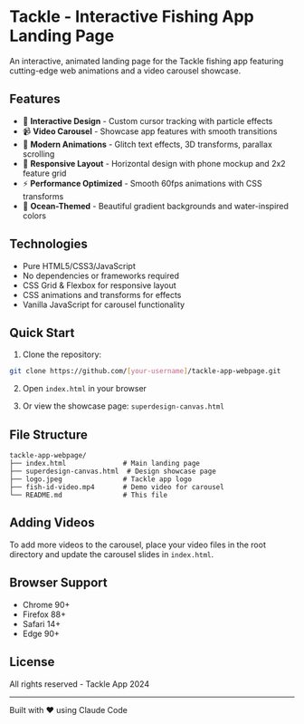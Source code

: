 # Tackle - Interactive Fishing App Landing Page

An interactive, animated landing page for the Tackle fishing app featuring cutting-edge web animations and a video carousel showcase.

## Features

- 🎣 **Interactive Design** - Custom cursor tracking with particle effects
- 📹 **Video Carousel** - Showcase app features with smooth transitions
- 🎨 **Modern Animations** - Glitch text effects, 3D transforms, parallax scrolling
- 📱 **Responsive Layout** - Horizontal design with phone mockup and 2x2 feature grid
- ⚡ **Performance Optimized** - Smooth 60fps animations with CSS transforms
- 🌊 **Ocean-Themed** - Beautiful gradient backgrounds and water-inspired colors

## Technologies

- Pure HTML5/CSS3/JavaScript
- No dependencies or frameworks required
- CSS Grid & Flexbox for responsive layout
- CSS animations and transforms for effects
- Vanilla JavaScript for carousel functionality

## Quick Start

1. Clone the repository:
```bash
git clone https://github.com/[your-username]/tackle-app-webpage.git
```

2. Open `index.html` in your browser

3. Or view the showcase page: `superdesign-canvas.html`

## File Structure

```
tackle-app-webpage/
├── index.html              # Main landing page
├── superdesign-canvas.html  # Design showcase page
├── logo.jpeg               # Tackle app logo
├── fish-id-video.mp4       # Demo video for carousel
└── README.md               # This file
```

## Adding Videos

To add more videos to the carousel, place your video files in the root directory and update the carousel slides in `index.html`.

## Browser Support

- Chrome 90+
- Firefox 88+
- Safari 14+
- Edge 90+

## License

All rights reserved - Tackle App 2024

---

Built with ❤️ using Claude Code